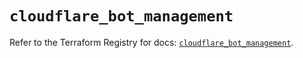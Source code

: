 # `cloudflare_bot_management`

Refer to the Terraform Registry for docs: [`cloudflare_bot_management`](https://registry.terraform.io/providers/cloudflare/cloudflare/5.7.0/docs/resources/bot_management).
